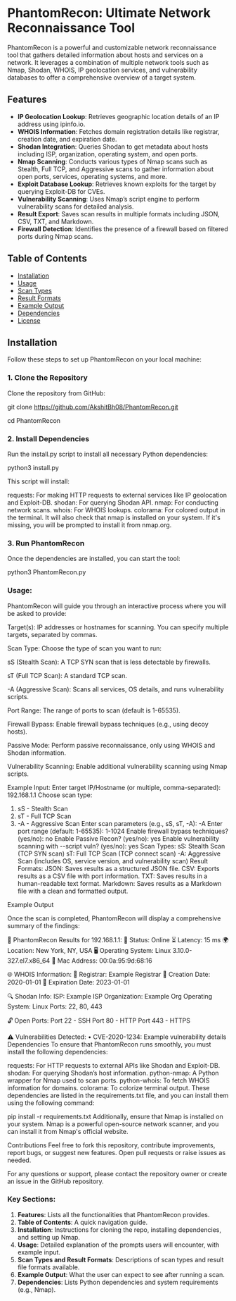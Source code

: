 # PhantomRecon: Ultimate Network Reconnaissance Tool

PhantomRecon is a powerful and customizable network reconnaissance tool that gathers detailed information about hosts and services on a network. It leverages a combination of multiple network tools such as Nmap, Shodan, WHOIS, IP geolocation services, and vulnerability databases to offer a comprehensive overview of a target system. 

## Features

- **IP Geolocation Lookup**: Retrieves geographic location details of an IP address using ipinfo.io.
- **WHOIS Information**: Fetches domain registration details like registrar, creation date, and expiration date.
- **Shodan Integration**: Queries Shodan to get metadata about hosts including ISP, organization, operating system, and open ports.
- **Nmap Scanning**: Conducts various types of Nmap scans such as Stealth, Full TCP, and Aggressive scans to gather information about open ports, services, operating systems, and more.
- **Exploit Database Lookup**: Retrieves known exploits for the target by querying Exploit-DB for CVEs.
- **Vulnerability Scanning**: Uses Nmap’s script engine to perform vulnerability scans for detailed analysis.
- **Result Export**: Saves scan results in multiple formats including JSON, CSV, TXT, and Markdown.
- **Firewall Detection**: Identifies the presence of a firewall based on filtered ports during Nmap scans.

## Table of Contents

- [Installation](#installation)
- [Usage](#usage)
- [Scan Types](#scan-types)
- [Result Formats](#result-formats)
- [Example Output](#example-output)
- [Dependencies](#dependencies)
- [License](#license)

## Installation

Follow these steps to set up PhantomRecon on your local machine:

### 1. Clone the Repository

Clone the repository from GitHub:

git clone https://github.com/AkshitBh08/PhantomRecon.git

cd PhantomRecon

### 2. Install Dependencies

Run the install.py script to install all necessary Python dependencies:

python3 install.py

This script will install:

requests: For making HTTP requests to external services like IP geolocation and Exploit-DB.
shodan: For querying Shodan API.
nmap: For conducting network scans.
whois: For WHOIS lookups.
colorama: For colored output in the terminal.
It will also check that nmap is installed on your system. If it's missing, you will be prompted to install it from nmap.org.

### 3. Run PhantomRecon

Once the dependencies are installed, you can start the tool:

python3 PhantomRecon.py

### Usage:

PhantomRecon will guide you through an interactive process where you will be asked to provide:

Target(s): IP addresses or hostnames for scanning. You can specify multiple targets, separated by commas.

Scan Type: Choose the type of scan you want to run:

sS (Stealth Scan): A TCP SYN scan that is less detectable by firewalls.

sT (Full TCP Scan): A standard TCP scan.

-A (Aggressive Scan): Scans all services, OS details, and runs vulnerability scripts.

Port Range: The range of ports to scan (default is 1-65535).

Firewall Bypass: Enable firewall bypass techniques (e.g., using decoy hosts).

Passive Mode: Perform passive reconnaissance, only using WHOIS and Shodan information.

Vulnerability Scanning: Enable additional vulnerability scanning using Nmap scripts.

Example Input:
Enter target IP/Hostname (or multiple, comma-separated): 192.168.1.1
Choose scan type:
1. sS - Stealth Scan
2. sT - Full TCP Scan
3. -A - Aggressive Scan
Enter scan parameters (e.g., sS, sT, -A): -A
Enter port range (default: 1-65535): 1-1024
Enable firewall bypass techniques? (yes/no): no
Enable Passive Recon? (yes/no): yes
Enable vulnerability scanning with --script vuln? (yes/no): yes
Scan Types:
sS: Stealth Scan (TCP SYN scan)
sT: Full TCP Scan (TCP connect scan)
-A: Aggressive Scan (includes OS, service version, and vulnerability scan)
Result Formats:
JSON: Saves results as a structured JSON file.
CSV: Exports results as a CSV file with port information.
TXT: Saves results in a human-readable text format.
Markdown: Saves results as a Markdown file with a clean and formatted output.

Example Output

Once the scan is completed, PhantomRecon will display a comprehensive summary of the findings:

📡 PhantomRecon Results for 192.168.1.1:
📌 Status: Online
⏳ Latency: 15 ms
🌍 Location: New York, NY, USA
🖥️ Operating System: Linux 3.10.0-327.el7.x86_64
🔧 Mac Address: 00:0a:95:9d:68:16

🌐 WHOIS Information:
📖 Registrar: Example Registrar
📖 Creation Date: 2020-01-01
📖 Expiration Date: 2023-01-01

🔍 Shodan Info:
ISP: Example ISP
Organization: Example Org
Operating System: Linux
Ports: 22, 80, 443

🔓 Open Ports:
Port 22 - SSH
Port 80 - HTTP
Port 443 - HTTPS

⚠️ Vulnerabilities Detected:
• CVE-2020-1234: Example vulnerability details
Dependencies
To ensure that PhantomRecon runs smoothly, you must install the following dependencies:

requests: For HTTP requests to external APIs like Shodan and Exploit-DB.
shodan: For querying Shodan’s host information.
python-nmap: A Python wrapper for Nmap used to scan ports.
python-whois: To fetch WHOIS information for domains.
colorama: To colorize terminal output.
These dependencies are listed in the requirements.txt file, and you can install them using the following command:

pip install -r requirements.txt
Additionally, ensure that Nmap is installed on your system. Nmap is a powerful open-source network scanner, and you can install it from Nmap's official website.

Contributions
Feel free to fork this repository, contribute improvements, report bugs, or suggest new features. Open pull requests or raise issues as needed.

For any questions or support, please contact the repository owner or create an issue in the GitHub repository.

### Key Sections:

1. **Features**: Lists all the functionalities that PhantomRecon provides.
2. **Table of Contents**: A quick navigation guide.
3. **Installation**: Instructions for cloning the repo, installing dependencies, and setting up Nmap.
4. **Usage**: Detailed explanation of the prompts users will encounter, with example input.
5. **Scan Types and Result Formats**: Descriptions of scan types and result file formats available.
6. **Example Output**: What the user can expect to see after running a scan.
7. **Dependencies**: Lists Python dependencies and system requirements (e.g., Nmap).
